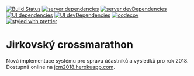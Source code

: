 [![Build Status](https://api.travis-ci.org/ivosh/jcm2018.svg?branch=master)](https://travis-ci.org/ivosh/jcm2018)
[![server dependencies](https://david-dm.org/ivosh/jcm2018/status.svg)](https://david-dm.org/ivosh/jcm2018)
[![server devDependencies](https://david-dm.org/ivosh/jcm2018/dev-status.svg)](https://david-dm.org/ivosh/jcm2018?type=dev)
[![UI dependencies](https://david-dm.org/ivosh/jcm2018/status.svg?path=ui)](https://david-dm.org/ivosh/jcm2018?path=ui)
[![UI devDependencies](https://david-dm.org/ivosh/jcm2018/dev-status.svg?path=ui)](https://david-dm.org/ivosh/jcm2018?type=dev&path=ui)
[![codecov](https://codecov.io/gh/ivosh/jcm2018/branch/master/graph/badge.svg)](https://codecov.io/gh/ivosh/jcm2018)
[![styled with prettier](https://img.shields.io/badge/styled_with-prettier-ff69b4.svg)](https://github.com/prettier/prettier)

# Jirkovský crossmarathon

Nová implementace systému pro správu účastníků a výsledků pro rok 2018.
Dostupná online na [jcm2018.herokuapp.com](https://jcm2018.herokuapp.com/).